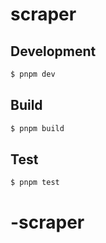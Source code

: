 # scraper

## Development

```sh
$ pnpm dev
```

## Build

```sh
$ pnpm build
```

## Test

```sh
$ pnpm test
```
# -scraper
